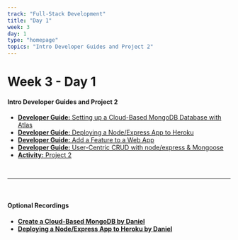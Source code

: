 ```yaml
---
track: "Full-Stack Development"
title: "Day 1"
week: 3
day: 1
type: "homepage"
topics: "Intro Developer Guides and Project 2"
---
```



# Week 3 - Day 1

#### Intro Developer Guides and Project 2

- [**Developer Guide:** Setting up a Cloud-Based MongoDB Database with Atlas](/full-stack-development/week-3/day-1/lecture-materials/setting-up-a-cloud-based-mongodb-database-with-atlas/)
- [**Developer Guide:** Deploying a Node/Express App to Heroku](/full-stack-development/week-3/day-1/lecture-materials/deploying-a-node-express-app-to-heroku/)
- [**Developer Guide:** Add a Feature to a Web App](/full-stack-development/week-3/day-1/lecture-materials/guide-to-add-a-feature-to-a-web-app/)
- [**Developer Guide:** User-Centric CRUD with node/express & Mongoose](/full-stack-development/week-3/day-1/lecture-materials/guide-to-user-centric-crud)
- [**Activity:** Project 2](/unit-projects/unit-two-project-requirements)

<br>
<hr>
<br>

#### Optional Recordings

- [**Create a Cloud-Based MongoDB by Daniel**](https://generalassembly.zoom.us/rec/share/-YtWE6jRrHxObKvGsV2GVpwdI631X6a80CQZ8vBcmEg0XHscYeHbubrFUIqcpDQl?startTime=1596212392000)
- [**Deploying a Node/Express App to Heroku by Daniel**](https://generalassembly.zoom.us/rec/share/-YtWE6jRrHxObKvGsV2GVpwdI631X6a80CQZ8vBcmEg0XHscYeHbubrFUIqcpDQl?startTime=1596215764000)





